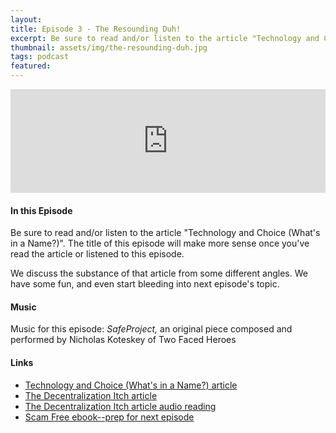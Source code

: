 ```yaml
---
layout:
title: Episode 3 - The Resounding Duh!
excerpt: Be sure to read and/or listen to the article "Technology and Choice (What's in a Name?). The title of this episode will make more sense once you've read the article or listened to this episode.
thumbnail: assets/img/the-resounding-duh.jpg
tags: podcast
featured:
---
```


<iframe width="100%" height="166" scrolling="no" frameborder="no" src="https://w.soundcloud.com/player/?url=https%3A//api.soundcloud.com/tracks/259650539&amp;color=ff5500&amp;auto_play=false&amp;hide_related=false&amp;show_comments=true&amp;show_user=true&amp;show_reposts=false"></iframe>

#### In this Episode

Be sure to read and/or listen to the article "Technology and Choice (What's in a Name?)". The title of this episode will make more sense once you've read the article or listened to this episode.

We discuss the substance of that article from some different angles. We have some fun, and even start bleeding into next episode's topic.


#### Music

Music for this episode: *SafeProject,* an original piece composed and performed by Nicholas Koteskey of Two Faced Heroes


#### Links

* [Technology and Choice (What's in a Name?) article](https://letstalkbitcoin.com/blog/post/technology-and-choice-article-whats-in-a-name)
* [The Decentralization Itch article](http://www.safecrossroads.net/articles/the-decentralization-itch-3/)
* [The Decentralization Itch article audio reading](https://soundcloud.com/safecrossroads/the-decentralization-itch)
* [Scam Free ebook--prep for next episode](http://livsensical.com/scamfree)
